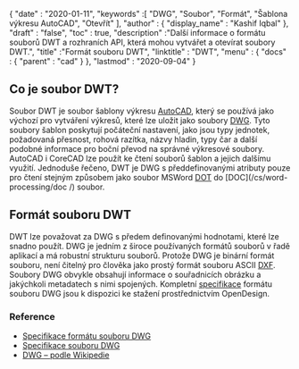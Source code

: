 {
  "date" : "2020-01-11",
  "keywords" :[ "DWG", "Soubor", "Formát", "Šablona výkresu AutoCAD", "Otevřít" ],
  "author" : {
    "display_name" : "Kashif Iqbal"
},
  "draft" : "false",
  "toc" : true,
  "description" :"Další informace o formátu souborů DWT a rozhraních API, která mohou vytvářet a otevírat soubory DWT.",
  "title" :"Formát souboru DWT",
  "linktitle" : "DWT",
  "menu" : {
    "docs" : {
      "parent" : "cad"
}
},
  "lastmod" : "2020-09-04"
}

## Co je soubor DWT?

Soubor DWT je soubor šablony výkresu [AutoCAD](https://www.autodesk.com/), který se používá jako výchozí pro vytváření výkresů, které lze uložit jako soubory [DWG](/cs/cad/dwg/). Tyto soubory šablon poskytují počáteční nastavení, jako jsou typy jednotek, požadovaná přesnost, rohová razítka, názvy hladin, typy čar a další podobné informace pro boční převod na správné výkresové soubory. AutoCAD i CoreCAD lze použít ke čtení souborů šablon a jejich dalšímu využití. Jednoduše řečeno, DWT je DWG s předdefinovanými atributy pouze pro čtení stejným způsobem jako soubor MSWord [DOT](/cs/word-processing/tečka/) do [DOC](/cs/word-processing/doc /) soubor.

## Formát souboru DWT

DWT lze považovat za DWG s předem definovanými hodnotami, které lze snadno použít. DWG je jedním z široce používaných formátů souborů v řadě aplikací a má robustní strukturu souborů. Protože DWG je binární formát souboru, není čitelný pro člověka jako prostý formát souboru ASCII [DXF](/cs/cad/dxf/). Soubory DWG obvykle obsahují informace o souřadnicích obrázku a jakýchkoli metadatech s nimi spojených. Kompletní [specifikace](https://www.opendesign.com/files/guestdownloads/OpenDesign_Specification_for_.dwg_files.pdf) formátu souboru DWG jsou k dispozici ke stažení prostřednictvím OpenDesign.

### Reference

* [Specifikace formátu souboru DWG](https://www.opendesign.com/files/guestdownloads/OpenDesign_Specification_for_.dwg_files.pdf)
* [Specifikace souboru DWG](https://www.scan2cad.com/blog/dwg/file-spec/)
* [DWG – podle Wikipedie](https://en.wikipedia.org/wiki/.dwg)

